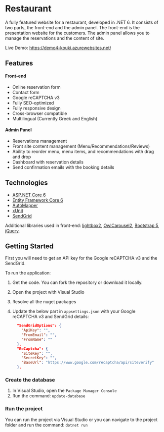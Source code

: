 # Restaurant

A fully featured website for a restaurant, developed in .NET 6. It consists of two parts, the front-end and the admin panel. The front-end is the presentation website for the customers. The admin panel allows you to manage the reservations and the content of site.

Live Demo: https://demo4-kouki.azurewebsites.net/

## Features

#### Front-end
- Online reservation form
- Contact form
- Google reCAPTCHA v3
- Fully SEO-optimized
- Fully responsive design
- Cross-browser compatible
- Multilingual (Currently Greek and English)

#### Admin Panel
- Reservations management
- Front site content management (Menu/Recommendations/Reviews)
- Ability to reorder menu, menu items, and recommendations with drag and drop
- Dashboard with reservation details
- Send confirmation emails with the booking details

## Technologies
- [ASP.NET Core 6](https://github.com/dotnet/aspnetcore)
- [Entity Framework Core 6](https://github.com/dotnet/efcore)
- [AutoMapper](https://github.com/AutoMapper/AutoMapper)
- [xUnit](https://github.com/xunit/xunit)
- [SendGrid](https://github.com/sendgrid/sendgrid-csharp/)

Additional libraries used in front-end: [lightbox2](https://github.com/lokesh/lightbox2), [OwlCarousel2](https://github.com/OwlCarousel2/OwlCarousel2), [Bootstrap 5](https://github.com/twbs/bootstrap), [jQuery](https://github.com/jquery/jquery).

## Getting Started
First you will need to get an API key for the Google reCAPTCHA v3 and the SendGrid.

To run the application:

1. Get the code. You can fork the repository or download it locally.
2. Open the project with Visual Studio
3. Resolve all the nuget packages
4. Update the below part in `appsettings.json` with your Google reCAPTCHA v3 and SendGrid details:

    ```json
      "SendGridOptions": {
        "ApiKey": "",
        "FromEmail": "",
        "FromName": ""
      },
      "ReCaptcha": {
        "SiteKey": "",
        "SecretKey": "",
        "BaseUrl": "https://www.google.com/recaptcha/api/siteverify"
      },
    ```

### Create the database

1. In Visual Studio, open the `Package Manager Console`
2. Run the command: `update-database`

### Run the project
You can run the project via Visual Studio or you can navigate to the project folder and run the command: `dotnet run`
